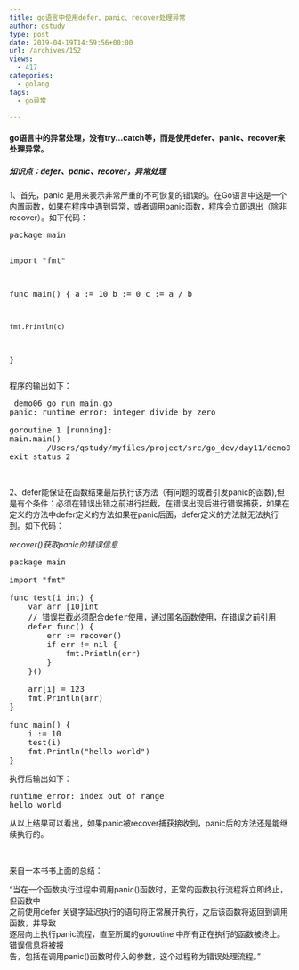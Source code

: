 ```yaml
---
title: go语言中使用defer、panic、recover处理异常
author: qstudy
type: post
date: 2019-04-19T14:59:56+00:00
url: /archives/152
views:
  - 417
categories:
  - golang
tags:
  - go异常

---
```

#### go语言中的异常处理，没有try...catch等，而是使用defer、panic、recover来处理异常。

##### _知识点：defer、panic、recover，异常处理_

1、首先，panic 是用来表示非常严重的不可恢复的错误的。在Go语言中这是一个内置函数，如果在程序中遇到异常，或者调用panic函数，程序会立即退出（除非recover）。如下代码：

<div class="cnblogs_Highlighter">
  <pre class="lang:default decode:true ">package main

import "fmt"

func main() {
	a := 10
	b := 0
	c := a / b

	fmt.Println(c)
}</pre>
  
  <p>
    程序的输出如下：
  </p>
  
  <pre class="lang:default decode:true "> demo06 go run main.go
panic: runtime error: integer divide by zero

goroutine 1 [running]:
main.main()
        /Users/qstudy/myfiles/project/src/go_dev/day11/demo06/main.go:8 +0x11
exit status 2</pre>
  
  <p>
    &nbsp;
  </p>
  
  <p>
    2、defer能保证在函数结束最后执行该方法（有问题的或者引发panic的函数),但是有个条件：必须在错误出错之前进行拦截，在错误出现后进行错误捕获，如果在定义的方法中defer定义的方法如果在panic后面，defer定义的方法就无法执行到。如下代码：
  </p>
  
  <p>
    <em>recover()获取panic的错误信息</em>
  </p>
  
  <pre class="lang:default decode:true ">package main

import "fmt"

func test(i int) {
	var arr [10]int
	// 错误拦截必须配合defer使用，通过匿名函数使用，在错误之前引用
	defer func() {
		err := recover()
		if err != nil {
			fmt.Println(err)
		}
	}()

	arr[i] = 123
	fmt.Println(arr)
}

func main() {
	i := 10
	test(i)
	fmt.Println("hello world")
}</pre>
  
  <p>
    执行后输出如下：
  </p>
  
  <pre class="lang:default decode:true ">runtime error: index out of range
hello world</pre>
</div>

从以上结果可以看出，如果panic被recover捕获接收到，panic后的方法还是能继续执行的。

&nbsp;

来自一本书书上面的总结：

“当在一个函数执行过程中调用panic()函数时，正常的函数执行流程将立即终止，但函数中  
之前使用defer <span id="2_nwp">关键字延迟执行的语句将正常展开执行，之后该函数将返回到调用函数，并导致<br /> 逐层向上执行panic流程，直至所属的goroutine 中所有正在执行的函数被终止。错误信息将被报<br /> 告，包括在调用panic()函数时传入的参数，这个过程称为错误处理流程。”</span>

&nbsp;

&nbsp;

&nbsp;